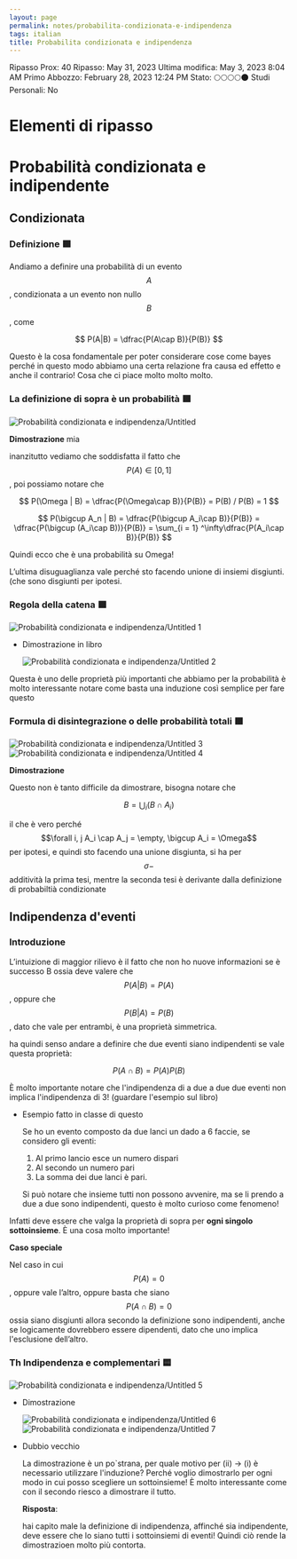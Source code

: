 ```yaml
---
layout: page
permalink: notes/probabilita-condizionata-e-indipendenza
tags: italian
title: Probabilita condizionata e indipendenza
---
```


Ripasso Prox: 40
Ripasso: May 31, 2023
Ultima modifica: May 3, 2023 8:04 AM
Primo Abbozzo: February 28, 2023 12:24 PM
Stato: 🌕🌕🌕🌕🌑
Studi Personali: No

# Elementi di ripasso

# Probabilità condizionata e indipendente

## Condizionata

### Definizione 🟩

Andiamo a definire una probabilità di un evento $$A$$, condizionata a un evento non nullo $$B$$, come


$$
P(A|B) = \dfrac{P(A\cap B)}{P(B)}
$$


Questo è la cosa fondamentale per poter considerare cose come bayes perché in questo modo abbiamo una certa relazione fra causa ed effetto e anche il contrario! Cosa che ci piace molto molto molto.

### La definizione di sopra è un probabilità 🟩

<img src="/images/notes/Probabilità condizionata e indipendenza/Untitled.png" alt="Probabilità condizionata e indipendenza/Untitled">

**Dimostrazione** mia

inanzitutto vediamo che soddisfatta il fatto che  $$P(A) \in [0, 1]$$, poi possiamo notare che


$$
P(\Omega | B) = \dfrac{P(\Omega\cap B)}{P(B)} = P(B) / P(B) = 1
$$



$$
P(\bigcup A_n | B) = \dfrac{P(\bigcup A_i\cap B)}{P(B)} = \dfrac{P(\bigcup (A_i\cap B))}{P(B)} = \sum_{i = 1} ^\infty\dfrac{P(A_i\cap B)}{P(B)}
$$


Quindi ecco che è una probabilità su Omega!

L’ultima disuguaglianza vale perché sto facendo unione di insiemi  disgiunti. (che sono disgiunti per ipotesi.

### Regola della catena 🟩

<img src="/images/notes/Probabilità condizionata e indipendenza/Untitled 1.png" alt="Probabilità condizionata e indipendenza/Untitled 1">

- Dimostrazione in libro

    <img src="/images/notes/Probabilità condizionata e indipendenza/Untitled 2.png" alt="Probabilità condizionata e indipendenza/Untitled 2">


Questa è uno delle proprietà più importanti che abbiamo per la probabilità è molto interessante notare come basta una induzione così semplice per fare questo

### Formula di disintegrazione o delle probabilità totali 🟩

<img src="/images/notes/Probabilità condizionata e indipendenza/Untitled 3.png" alt="Probabilità condizionata e indipendenza/Untitled 3">

<img src="/images/notes/Probabilità condizionata e indipendenza/Untitled 4.png" alt="Probabilità condizionata e indipendenza/Untitled 4">

**Dimostrazione**

Questo non è tanto difficile da dimostrare, bisogna notare che


$$
B = \bigcup_i (B \cap A_i)
$$


il che è vero perché $$\forall i, j A_i \cap A_j = \empty, \bigcup A_i = \Omega$$ per ipotesi, e quindi sto facendo una unione disgiunta, si ha per $$\sigma-$$additività la prima tesi, mentre la seconda tesi è derivante dalla definizione di probabiltià condizionate

## Indipendenza d'eventi

### Introduzione

L’intuizione di maggior rilievo è il fatto che non ho nuove informazioni se è successo B ossia deve valere che $$P(A|B) = P(A)$$, oppure che $$P(B|A) = P(B)$$, dato che vale per entrambi, è una proprietà simmetrica.

ha quindi senso andare a definire che due eventi siano indipendenti se vale questa proprietà:


$$
P(A \cap B) = P(A)P(B)
$$


È molto importante notare che l'indipendenza di a due a due due eventi non implica l'indipendenza di 3! (guardare l'esempio sul libro)

- Esempio fatto in classe di questo

    Se ho un evento composto da due lanci un dado a 6 faccie, se considero gli eventi:

    1. Al primo lancio esce un numero dispari
    2. Al secondo un numero pari
    3. La somma dei due lanci è pari.

    Si può notare che insieme tutti non possono avvenire, ma se li prendo a due a due sono indipendenti, questo è molto curioso come fenomeno!


Infatti deve essere che valga la proprietà di sopra per **ogni singolo sottoinsieme**. È una cosa molto importante!

**Caso speciale**

Nel caso in cui $$P(A) = 0$$ , oppure vale l’altro, oppure basta che siano  $$P(A \cap B) = 0$$ ossia siano disgiunti allora secondo la definizione sono indipendenti, anche se logicamente dovrebbero essere dipendenti, dato che uno implica l'esclusione dell’altro.

### Th Indipendenza e complementari 🟨

<img src="/images/notes/Probabilità condizionata e indipendenza/Untitled 5.png" alt="Probabilità condizionata e indipendenza/Untitled 5">

- Dimostrazione

    <img src="/images/notes/Probabilità condizionata e indipendenza/Untitled 6.png" alt="Probabilità condizionata e indipendenza/Untitled 6">

    <img src="/images/notes/Probabilità condizionata e indipendenza/Untitled 7.png" alt="Probabilità condizionata e indipendenza/Untitled 7">

- Dubbio vecchio

    La dimostrazione è un po`strana, per quale motivo per (ii) → (i) è necessario utilizzare l'induzione? Perché voglio dimostrarlo per ogni modo in cui posso scegliere un sottoinsieme! È molto interessante come con il secondo riesco a dimostrare il tutto.

    **Risposta**:

    hai capito male la definizione di indipendenza, affinché sia indipendente, deve essere che lo siano tutti i sottoinsiemi di eventi! Quindi ciò rende la dimostrazioen molto più contorta.